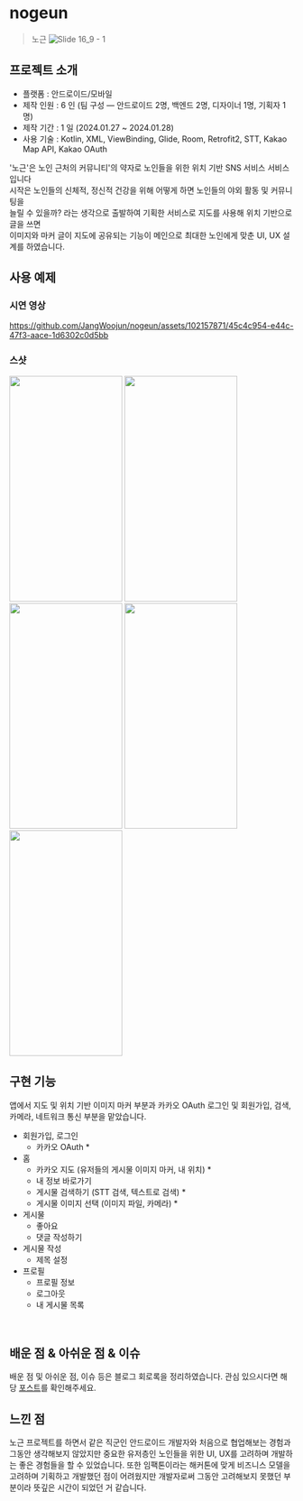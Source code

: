 # nogeun
> 노근
![Slide 16_9 - 1](https://github.com/JangWoojun/nogeun/assets/102157871/94928fe8-1cca-44b3-bb12-5a3409e251c8)

## 프로젝트 소개

- 플랫폼 : 안드로이드/모바일
- 제작 인원 : 6 인 (팀 구성 ― 안드로이드 2명, 백엔드 2명, 디자이너 1명, 기획자 1명)
- 제작 기간 : 1 일 (2024.01.27 ~ 2024.01.28)
- 사용 기술 : Kotlin, XML, ViewBinding, Glide, Room, Retrofit2, STT, Kakao Map API, Kakao OAuth

'노근'은 노인 근처의 커뮤니티'의 약자로 노인들을 위한 위치 기반 SNS 서비스 서비스입니다<br>
시작은 노인들의 신체적, 정신적 건강을 위해 어떻게 하면 노인들의 야외 활동 및 커뮤니팅을<br>
늘릴 수 있을까? 라는 생각으로 출발하여 기획한 서비스로 지도를 사용해 위치 기반으로 글을 쓰면<br>
이미지와 마커 글이 지도에 공유되는 기능이 메인으로 최대한 노인에게 맞춘 UI, UX 설계를 하였습니다.

## 사용 예제

### 시연 영상

https://github.com/JangWoojun/nogeun/assets/102157871/45c4c954-e44c-47f3-aace-1d6302c0d5bb

### 스샷

<div style="text-align: left;">
    <img src="https://github.com/JangWoojun/nogeun/assets/102157871/da7cbafc-c01e-458c-b109-c7379998270d"  width="200" height="400"/>
    <img src="https://github.com/JangWoojun/nogeun/assets/102157871/e2d4f616-5038-42fd-a99a-1e638da457ec"  width="200" height="400"/>
    <img src="https://github.com/JangWoojun/nogeun/assets/102157871/e74edbd2-2e52-4928-b1d7-762b4f326d2a"  width="200" height="400"/>
    <img src="https://github.com/JangWoojun/nogeun/assets/102157871/64a83b4a-704e-4d1e-ab9a-ff5d7b1eba5b"  width="200" height="400"/>
    <img src="https://github.com/JangWoojun/nogeun/assets/102157871/6997edfc-7bdb-4dbe-a657-0779ee689a3b"  width="200" height="400"/>
</div>


## 구현 기능

앱에서 지도 및 위치 기반 이미지 마커 부분과 카카오 OAuth 로그인 및 회원가입, 검색, 카메라, 네트워크 통신 부분을 맡았습니다.

- 회원가입, 로그인
    - 카카오 OAuth *
- 홈
    - 카카오 지도 (유저들의 게시물 이미지 마커, 내 위치) *
    - 내 정보 바로가기
    - 게시물 검색하기 (STT 검색, 텍스트로 검색) *
    - 게시물 이미지 선택 (이미지 파일, 카메라) *
- 게시물
    - 좋아요 
    - 댓글 작성하기
- 게시물 작성
    - 제목 설정
- 프로필
    - 프로필 정보
    - 로그아웃 
    - 내 게시물 목록

<br>

## 배운 점 & 아쉬운 점 & 이슈

배운 점 및 아쉬운 점, 이슈 등은 블로그 회로록을 정리하였습니다. 관심 있으시다면 해당 [포스트]()를 확인해주세요.

## 느낀 점

노근 프로젝트를 하면서 같은 직군인 안드로이드 개발자와 처음으로 협업해보는 경험과 그동안 생각해보지 않았지만 중요한 유저층인 노인들을 위한 UI, UX를 고려하며 개발하는 좋은 경험들을 할 수 있었습니다. 또한 임팩톤이라는 해커톤에 맞게
비즈니스 모델을 고려하며 기획하고 개발했던 점이 어려웠지만 개발자로써 그동안 고려해보지 못했던 부분이라 뜻깊은 시간이 되었던 거 같습니다.
